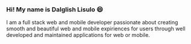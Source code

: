 ### Hi! My name is Dalglish Lisulo 😄

I am a full stack web and mobile developer passionate about creating smooth and beautiful web and mobile expiriences for users through well developed and maintained applications for web
or mobile.
